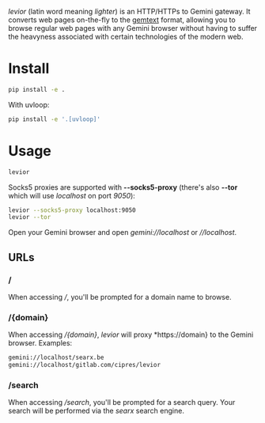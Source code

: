 
*levior* (latin word meaning *lighter*) is an HTTP/HTTPs to Gemini gateway.
It converts web pages on-the-fly to
the [gemtext](https://gemini.circumlunar.space/docs/gemtext.gmi) format,
allowing you to browse regular web pages with any Gemini browser without having
to suffer the heavyness associated with certain technologies of the modern web.

# Install

```sh
pip install -e .
```

With uvloop:

```sh
pip install -e '.[uvloop]'
```

# Usage

```sh
levior
```

Socks5 proxies are supported with **--socks5-proxy** (there's also **--tor**
which will use *localhost* on port *9050*):

```sh
levior --socks5-proxy localhost:9050
levior --tor
```

Open your Gemini browser and open *gemini://localhost* or *//localhost*.

## URLs

### /

When accessing */*, you'll be prompted for a domain name to browse.

### /{domain}

When accessing */{domain}*, *levior* will proxy *https://domain} to the
Gemini browser. Examples:

```sh
gemini://localhost/searx.be
gemini://localhost/gitlab.com/cipres/levior
```

### /search

When accessing */search*, you'll be prompted for a search query. Your search
will be performed via the *searx* search engine.
